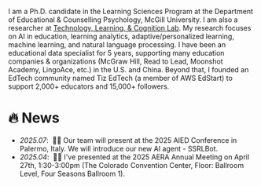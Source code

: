 I am a Ph.D. candidate in the Learning Sciences Program at the Department of Educational & Counselling Psychology, McGill University. I am also a researcher at <a href='https://tlclab.owlstown.net'>Technology, Learning, & Cognition Lab</a>. My research focuses on AI in education, learning analytics, adaptive/personalized learning, machine learning, and natural language processing. I have been an educational data specialist for 5 years, supporting many education companies & organizations (McGraw Hill, Read to Lead, Moonshot Academy, LingoAce, etc.) in the U.S. and China. Beyond that, I founded an EdTech community named Tiz EdTech (a member of AWS EdStart) to support 2,000+ educators and 15,000+ followers. 

# 🔥 News
- *2025.07*: &nbsp;🤖🤖 Our team will present at the 2025 AIED Conference in Palermo, Italy. We will introduce our new AI agent - SSRLBot.
- *2025.04*: &nbsp;🎉🎉 I've presented at the 2025 AERA Annual Meeting on April 27th, 1:30-3:00pm (The Colorado Convention Center, Floor: Ballroom Level, Four Seasons Ballroom 1). 
